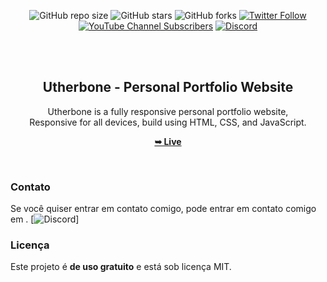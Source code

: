 <div align="center">
  
  ![GitHub repo size](https://img.shields.io/github/repo-size/utherbone/utherbone.github.io?color=blue&style=for-the-badge)
  ![GitHub stars](https://img.shields.io/github/stars/utherbone/utherbone.github.io?color=blue&logo=gitHub&style=for-the-badge)
  ![GitHub forks](https://img.shields.io/github/forks/utherbone/utherbone.github.io?color=blue&logo=gitHub&style=for-the-badge)
  [![Twitter Follow](https://img.shields.io/twitter/follow/utherbone?color=blue&logo=twitter&style=for-the-badge)](https://twitter.com/intent/follow?screen_name=utherbone)
  [![YouTube Channel Subscribers](https://img.shields.io/youtube/channel/subscribers/UC5DVLh7E3xzhsFN_dDnWmsg?color=blue&logo=youtube&style=for-the-badge)](https://www.youtube.com/channel/UC5DVLh7E3xzhsFN_dDnWmsg)
  [![Discord](https://img.shields.io/discord/1170060294102462554?color=blue&logo=discord&style=for-the-badge)](https://https://discord.com/)


  <br />
  <br />

  <h2 align="center">Utherbone - Personal Portfolio Website</h2>

  Utherbone is a fully responsive personal portfolio website, <br />Responsive for all devices, build using HTML, CSS, and JavaScript.

  <a href="https://utherbone.github.io/"><strong>➥ Live </strong></a>

</div>

<br />

### Contato

Se você quiser entrar em contato comigo, pode entrar em contato comigo em .
 [![Discord]([https://img.shields.io/discord/follow/utherbone](https://badgen.net/badge/icon/discord?icon=discord&label)?color=blue&logo=twitter&style=for-the-badge)]


### Licença

Este projeto é **de uso gratuito** e está sob licença MIT.
